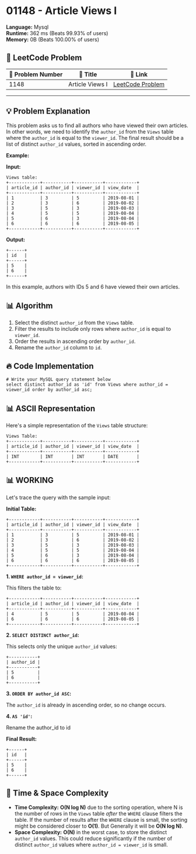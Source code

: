 # 01148 - Article Views I
    
**Language:** Mysql  
**Runtime:** 362 ms (Beats 99.93% of users)  
**Memory:** 0B (Beats 100.00% of users)  

## 📝 **LeetCode Problem**
| 🔢 Problem Number | 📌 Title | 🔗 Link |
|------------------|--------------------------|--------------------------|
| 1148 | Article Views I | [LeetCode Problem](https://leetcode.com/problems/article-views-i/) |

---

## 💡 **Problem Explanation**

This problem asks us to find all authors who have viewed their own articles. In other words, we need to identify the `author_id` from the `Views` table where the `author_id` is equal to the `viewer_id`. The final result should be a list of distinct `author_id` values, sorted in ascending order.

**Example:**

**Input:**

```
Views table:
+------------+-----------+-----------+------------+
| article_id | author_id | viewer_id | view_date  |
+------------+-----------+-----------+------------+
| 1          | 3         | 5         | 2019-08-01 |
| 2          | 3         | 6         | 2019-08-02 |
| 3          | 5         | 3         | 2019-08-03 |
| 4          | 5         | 5         | 2019-08-04 |
| 5          | 6         | 3         | 2019-08-04 |
| 6          | 6         | 6         | 2019-08-05 |
+------------+-----------+-----------+------------+
```

**Output:**

```
+------+
| id   |
+------+
| 5    |
| 6    |
+------+
```

In this example, authors with IDs 5 and 6 have viewed their own articles.

## 📊 **Algorithm**

1.  Select the distinct `author_id` from the `Views` table.
2.  Filter the results to include only rows where `author_id` is equal to `viewer_id`.
3.  Order the results in ascending order by `author_id`.
4.  Rename the `author_id` column to `id`.

## 🔥 **Code Implementation**

```mysql
# Write your MySQL query statement below
select distinct author_id as 'id' from Views where author_id = viewer_id order by author_id asc;
```

## 📊 **ASCII Representation**

Here's a simple representation of the `Views` table structure:

```
Views Table:
+------------+-----------+-----------+------------+
| article_id | author_id | viewer_id | view_date  |
+------------+-----------+-----------+------------+
| INT        | INT       | INT       | DATE       |
+------------+-----------+-----------+------------+
```

## 📊 **WORKING**

Let's trace the query with the sample input:

**Initial Table:**

```
+------------+-----------+-----------+------------+
| article_id | author_id | viewer_id | view_date  |
+------------+-----------+-----------+------------+
| 1          | 3         | 5         | 2019-08-01 |
| 2          | 3         | 6         | 2019-08-02 |
| 3          | 5         | 3         | 2019-08-03 |
| 4          | 5         | 5         | 2019-08-04 |
| 5          | 6         | 3         | 2019-08-04 |
| 6          | 6         | 6         | 2019-08-05 |
+------------+-----------+-----------+------------+
```

**1. `WHERE author_id = viewer_id`:**

This filters the table to:

```
+------------+-----------+-----------+------------+
| article_id | author_id | viewer_id | view_date  |
+------------+-----------+-----------+------------+
| 4          | 5         | 5         | 2019-08-04 |
| 6          | 6         | 6         | 2019-08-05 |
+------------+-----------+-----------+------------+
```

**2. `SELECT DISTINCT author_id`:**

This selects only the unique `author_id` values:

```
+-----------+
| author_id |
+-----------+
| 5         |
| 6         |
+-----------+
```

**3. `ORDER BY author_id ASC`:**

The `author_id` is already in ascending order, so no change occurs.

**4. `AS 'id'`:**

Rename the author_id to id

**Final Result:**

```
+------+
| id   |
+------+
| 5    |
| 6    |
+------+
```

## 🚀 **Time & Space Complexity**

*   **Time Complexity:** **O(N log N)** due to the sorting operation, where N is the number of rows in the `Views` table *after* the `WHERE` clause filters the table. If the number of results after the `WHERE` clause is small, the sorting might be considered closer to **O(1)**. But Generally it will be **O(N log N)**.
*   **Space Complexity:** **O(N)** in the worst case, to store the distinct `author_id` values.  This could reduce significantly if the number of distinct `author_id` values where `author_id = viewer_id` is small.
    